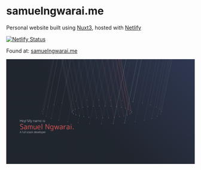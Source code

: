 # samuelngwarai.me

Personal website built using [Nuxt3](https://v3.nuxtjs.org), hosted with [Netlify](https://www.netlify.com)

[![Netlify Status](https://api.netlify.com/api/v1/badges/89c9bf0e-5fe3-42af-b2bb-4c76cab71c36/deploy-status)](https://app.netlify.com/sites/eloquent-booth-e0ee57/deploys)

Found at: [samuelngwarai.me](https://samuelngwarai.me)

![screenshot](https://raw.githubusercontent.com/Samuel-Ngwarai/lets-connect/main/assets/images/screenshot.png)
